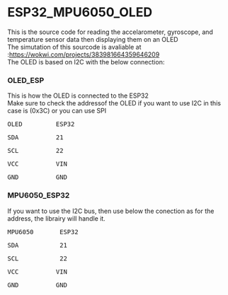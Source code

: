 # ESP32_MPU6050_OLED
This is the source code for reading the accelarometer, gyroscope, and temperature sensor data then displaying them on an OLED <br>
The simutation of this sourcode is avaliable at :https://wokwi.com/projects/383981664359646209 <br>
The OLED is based on I2C with the below connection: <br>
### OLED_ESP
This is how the OLED is connected to the ESP32<br>
Make sure to check the addressof the OLED if you want to use I2C in this case is (0x3C) or you can use SPI
<pre>OLED         ESP32  </pre>
<pre>SDA          21     </pre>
<pre>SCL          22    </pre>
<pre>VCC          VIN    </pre>
<pre>GND          GND    </pre>

### MPU6050_ESP32
If you want to use the I2C bus, then use below the conection as for the address, the librairy will handle it.
<pre>MPU6050       ESP32</pre>
<pre>SDA           21</pre>
<pre>SCL           22</pre>
<pre>VCC          VIN</pre>
<pre>GND          GND</pre>
